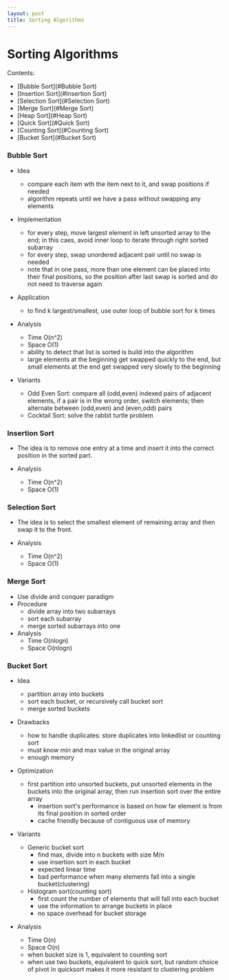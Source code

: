 ```yaml
---
layout: post
title: Sorting Algorithms
---
```

# Sorting Algorithms

Contents: 

- [Bubble Sort](#Bubble Sort)
- [Insertion Sort](#Insertion Sort)
- [Selection Sort](#Selection Sort)
- [Merge Sort](#Merge Sort)
- [Heap Sort](#Heap Sort)
- [Quick Sort](#Quick Sort)
- [Counting Sort](#Counting Sort)
- [Bucket Sort](#Bucket Sort)



<a name="Bubble Sort"/>

### Bubble Sort
+ Idea 
  - compare each item wth the item next to it, and swap positions if needed
  - algorithm repeats until we have a pass without swapping any elements

+ Implementation
  - for every step, move largest element in left unsorted array to the end; in this caes, avoid inner loop to iterate through right sorted subarray
  - for every step, swap unordered adjacent pair until no swap is needed 
  - note that in one pass, more than one element can be placed into their final positions, so the position after last swap is sorted and do not need to traverse again

+ Application
  - to find k largest/smallest, use outer loop of bubble sort for k times

+ Analysis
  - Time O(n^2)
  - Space O(1)
  - ability to detect that list is sorted is build into the algorithm
  - large elements at the beginning get swapped quickly to the end, but small elements at the end get swapped very slowly to the beginning

+ Variants
  - Odd Even Sort: compare all (odd,even) indexed pairs of adjacent elements, if a pair is in the wrong order, switch elements; then alternate between (odd,even) and (even,odd) pairs
  - Cocktail Sort: solve the rabbit turtle problem

<a name="Insertion Sort"/>

### Insertion Sort
+ The idea is to remove one entry at a time and insert it into the correct position in the sorted part.

+ Analysis 
  - Time O(n^2)
  - Space O(1)

<a name="Selection Sort"/>

### Selection Sort
+ The idea is to select the smallest element of remaining array and then swap it to the front.

+ Analysis 
  - Time O(n^2)
  - Space O(1)




<a name="Merge Sort"/>

### Merge Sort
+ Use divide and conquer paradigm
+ Procedure
  - divide array into two subarrays
  - sort each subarray
  - merge sorted subarrays into one
+ Analysis
  - Time O(nlogn)
  - Space O(nlogn)


<a name="Bucket Sort"/>

### Bucket Sort
+ Idea
  - partition array into buckets
  - sort each bucket, or recursively call bucket sort
  - merge sorted buckets

+ Drawbacks
  - how to handle duplicates: store duplicates into linkedlist or counting sort
  - must know min and max value in the original array
  - enough memory

+ Optimization
  - first partition into unsorted buckets, put unsorted elements in the buckets into the original array, then run insertion sort over the entire array
    + insertion sort's performance is based on how far element is from its final position in sorted order
    + cache friendly because of contiguous use of memory

+ Variants
  - Generic bucket sort
    + find max, divide into n buckets with size M/n
    + use insertion sort in each bucket
    + expected linear time
    + bad performance when many elements fall into a single bucket(clustering)
  - Histogram sort(counting sort)
    + first count the number of elements that will fall into each bucket
    + use the information to arrange buckets in place
    + no space overhead for bucket storage

+ Analysis
  - Time O(n)
  - Space O(n)
  - when bucket size is 1, equivalent to counting sort
  - when use two buckets, equivalent to quick sort, but random choice of pivot in quicksort makes it more resistant to clustering problem





